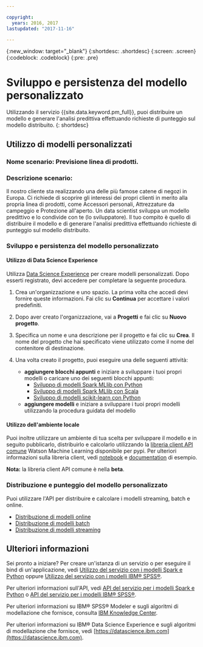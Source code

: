 ```yaml
---

copyright:
  years: 2016, 2017
lastupdated: "2017-11-16"

---
```

{:new_window: target="_blank"}
{:shortdesc: .shortdesc}
{:screen: .screen}
{:codeblock: .codeblock}
{:pre: .pre}

# Sviluppo e persistenza del modello personalizzato

Utilizzando il servizio {{site.data.keyword.pm_full}}, puoi distribuire
un modello e generare l'analisi predittiva effettuando richieste di punteggio sul modello distribuito.
{: shortdesc}

## Utilizzo di modelli personalizzati

### Nome scenario: Previsione linea di prodotti.

### Descrizione scenario:

Il nostro cliente sta realizzando una delle più famose catene di negozi
in Europa. Ci richiede di scoprire gli interessi dei propri clienti in merito alla propria linea di prodotti,
come Accessori personali, Attrezzature da campeggio e Protezione all'aperto. Un data scientist
sviluppa un modello predittivo e lo condivide con te (lo sviluppatore). Il tuo compito è quello di distribuire
il modello e di generare l'analisi predittiva effettuando richieste di punteggio sul modello distribuito.

### Sviluppo e persistenza del modello personalizzato

#### Utilizzo di Data Science Experience

Utilizza [Data Science
Experience](https://console.bluemix.net/catalog/services/data-science-experience) per creare modelli personalizzati. Dopo esserti registrato, devi accedere per completare la seguente procedura.

1. Crea un'organizzazione e uno spazio. La prima volta che accedi devi fornire queste informazioni. Fai clic su
**Continua** per accettare i valori predefiniti. 
2. Dopo aver creato l'organizzazione, vai a **Progetti** e fai clic su
   **Nuovo progetto**.
3. Specifica un nome e una descrizione per il progetto e fai clic su **Crea**. Il nome del progetto che hai specificato viene utilizzato come
   il nome del contenitore di destinazione.
4. Una volta creato il progetto, puoi eseguire una delle seguenti attività: 
   
   *  **aggiungere blocchi appunti** e iniziare a sviluppare i tuoi propri modelli o caricare uno dei seguenti blocchi appunti:
        *  [Sviluppo di modelli Spark MLlib con Python](https://apsportal.ibm.com/analytics/notebooks/89492fd6-a641-4819-9176-3d9381561df9/view?access_token=d80bef1a172d1d83d3721b101886337158457281774186f181a2e6a5b57f5ec7)
        *  [Sviluppo di modelli Spark MLlib con Scala](https://apsportal.ibm.com/analytics/notebooks/c8652d2c-bfc9-4354-8168-f1c9f7f8dfc2/view?access_token=02a83fea8450a452c8de76af98dae078459d0f56810ddef4f4c62d5bc4fc72cf)
        *  [Sviluppo di modelli scikit-learn con Python](https://apsportal.ibm.com/analytics/notebooks/5215a61a-16d7-4fa2-b060-e3e243ceebe3/view?access_token=70f48c95c5571a614ce97484d3f168b1d9b6aeebce015187d3d77ce6038f025e)
   * **aggiungere modelli** e iniziare a sviluppare i tuoi propri modelli utilizzando la procedura guidata del modello 


#### Utilizzo dell'ambiente locale

Puoi inoltre utilizzare un ambiente di tua scelta per sviluppare il modello e in seguito pubblicarlo, distribuirlo e calcolarlo utilizzando la [libreria client API comune]() Watson Machine Learning disponibile per pypi.
Per ulteriori informazioni sulla libreria client, vedi [notebook](https://dataplatform.ibm.com/analytics/notebooks/1fed143e-1877-42bd-b927-7d366e73745b/view?access_token=4b39718f9e1f1de55e6e67e8dcbb5f0cac848f390d73478d0dea9c1a8af24550&cm_mc_uid=30670837705115063231884&cm_mc_sid_50200000=1509364125) e [documentation](pm_service_client_library.html) di esempio.

**Nota:** la libreria client API comune è nella **beta**.

### Distribuzione e punteggio del modello personalizzato

Puoi utilizzare l'API per distribuire e calcolare i modelli streaming, batch e online.

*  [Distribuzione di modelli online](pm_service_api_spark_online.html)
*  [Distribuzione di modelli batch](pm_service_api_spark_batch.html)
*  [Distribuzione di modelli streaming](pm_service_api_spark_streaming.html)

## Ulteriori informazioni

Sei pronto a iniziare? Per creare un'istanza di un servizio o per eseguire il bind
di un'applicazione, vedi [Utilizzo del servizio con i modelli Spark e Python](using_pm_service_dsx.html) oppure
[Utilizzo del servizio con i modelli IBM® SPSS®](using_pm_service.html).

Per ulteriori informazioni sull'API, vedi [API del servizio per i modelli Spark e Python](pm_service_api_spark.html) o [API del
servizio per i modelli IBM® SPSS®](pm_service_api_spss.html).

Per ulteriori informazioni su IBM® SPSS® Modeler e sugli algoritmi di modellazione che fornisce, consulta
[IBM Knowledge Center](https://www.ibm.com/support/knowledgecenter/SS3RA7).

Per ulteriori informazioni su IBM® Data Science Experience e sugli algoritmi di
modellazione che fornisce, vedi [https://datascience.ibm.com](https://datascience.ibm.com).
